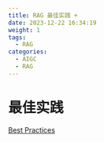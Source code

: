```yaml
---
title: RAG 最佳实践 +
date: 2023-12-22 16:34:19
weight: 1
tags:
  - RAG
categories: 
  - AIGC
  - RAG  
---
```


<p></p>
<!-- more -->


# 最佳实践
[Best Practices](https://candied-skunk-1ca.notion.site/160bfe211084803ea45ecc0cf4c58bae?pvs=4)

